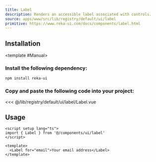 ```yaml
---
title: Label
description: Renders an accessible label associated with controls.
source: apps/www/src/lib/registry/default/ui/label
primitive: https://www.reka-ui.com/docs/components/label.html
---
```


<ComponentPreview name="LabelDemo" />

## Installation

<TabPreview name="CLI">
<template #CLI>

```bash
npx shadcn-vue@latest add label
```
</template>

<template #Manual>

<Steps>

### Install the following dependency:

```bash
npm install reka-ui
```

### Copy and paste the following code into your project:

<<< @/lib/registry/default/ui/label/Label.vue

</Steps>

</template>
</TabPreview>

## Usage

```vue
<script setup lang="ts">
import { Label } from '@/components/ui/label'
</script>

<template>
  <Label for="email">Your email address</Label>
</template>
```
